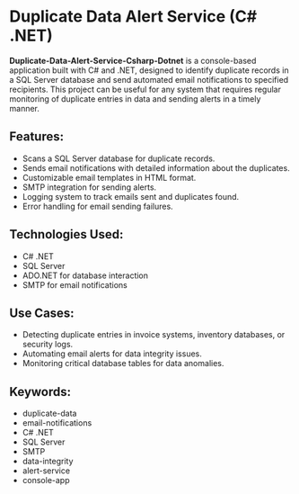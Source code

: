 <h1>Duplicate Data Alert Service (C# .NET)</h1>

<p><strong>Duplicate-Data-Alert-Service-Csharp-Dotnet</strong> is a console-based application built with C# and .NET, designed to identify duplicate records in a SQL Server database and send automated email notifications to specified recipients. This project can be useful for any system that requires regular monitoring of duplicate entries in data and sending alerts in a timely manner.</p>

<h2>Features:</h2>
<ul>
  <li>Scans a SQL Server database for duplicate records.</li>
  <li>Sends email notifications with detailed information about the duplicates.</li>
  <li>Customizable email templates in HTML format.</li>
  <li>SMTP integration for sending alerts.</li>
  <li>Logging system to track emails sent and duplicates found.</li>
  <li>Error handling for email sending failures.</li>
</ul>

<h2>Technologies Used:</h2>
<ul>
  <li>C# .NET</li>
  <li>SQL Server</li>
  <li>ADO.NET for database interaction</li>
  <li>SMTP for email notifications</li>
</ul>

<h2>Use Cases:</h2>
<ul>
  <li>Detecting duplicate entries in invoice systems, inventory databases, or security logs.</li>
  <li>Automating email alerts for data integrity issues.</li>
  <li>Monitoring critical database tables for data anomalies.</li>
</ul>

<h2>Keywords:</h2>
<ul>
  <li>duplicate-data</li>
  <li>email-notifications</li>
  <li>C# .NET</li>
  <li>SQL Server</li>
  <li>SMTP</li>
  <li>data-integrity</li>
  <li>alert-service</li>
  <li>console-app</li>
</ul>
